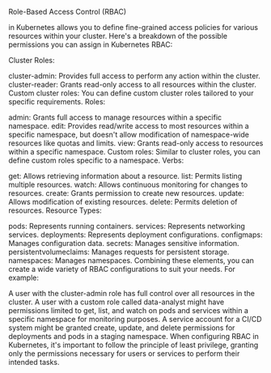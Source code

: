 Role-Based Access Control (RBAC) 

in Kubernetes allows you to define fine-grained access policies for various resources within your cluster. Here's a breakdown of the possible permissions you can assign in Kubernetes RBAC:

Cluster Roles:

cluster-admin: Provides full access to perform any action within the cluster.
cluster-reader: Grants read-only access to all resources within the cluster.
Custom cluster roles: You can define custom cluster roles tailored to your specific requirements.
Roles:

admin: Grants full access to manage resources within a specific namespace.
edit: Provides read/write access to most resources within a specific namespace, but doesn't allow modification of namespace-wide resources like quotas and limits.
view: Grants read-only access to resources within a specific namespace.
Custom roles: Similar to cluster roles, you can define custom roles specific to a namespace.
Verbs:

get: Allows retrieving information about a resource.
list: Permits listing multiple resources.
watch: Allows continuous monitoring for changes to resources.
create: Grants permission to create new resources.
update: Allows modification of existing resources.
delete: Permits deletion of resources.
Resource Types:

pods: Represents running containers.
services: Represents networking services.
deployments: Represents deployment configurations.
configmaps: Manages configuration data.
secrets: Manages sensitive information.
persistentvolumeclaims: Manages requests for persistent storage.
namespaces: Manages namespaces.
Combining these elements, you can create a wide variety of RBAC configurations to suit your needs. For example:

A user with the cluster-admin role has full control over all resources in the cluster.
A user with a custom role called data-analyst might have permissions limited to get, list, and watch on pods and services within a specific namespace for monitoring purposes.
A service account for a CI/CD system might be granted create, update, and delete permissions for deployments and pods in a staging namespace.
When configuring RBAC in Kubernetes, it's important to follow the principle of least privilege, granting only the permissions necessary for users or services to perform their intended tasks.